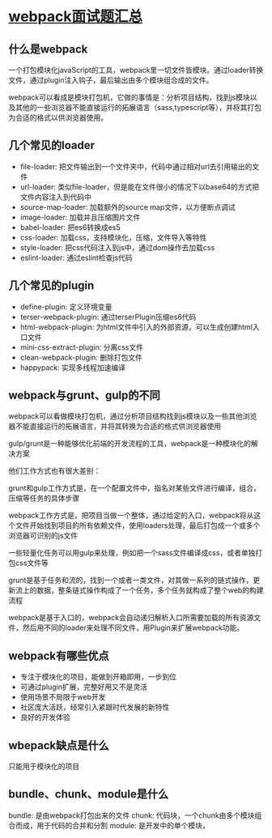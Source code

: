 # [webpack面试题汇总](https://www.jianshu.com/p/bb1e76edc71e)

## 什么是webpack

一个打包模块化javaScript的工具，webpack里一切文件皆模块。通过loader转换文件，通过plugin注入钩子，最后输出由多个模块组合成的文件。

webpack可以看成是模块打包机，它做的事情是：分析项目结构，找到js模块以及其他的一些浏览器不能直接运行的拓展语言（sass,typescript等），并将其打包为合适的格式以供浏览器使用。

## 几个常见的loader

* file-loader: 把文件输出到一个文件夹中，代码中通过相对url去引用输出的文件
* url-loader: 类似file-loader，但是能在文件很小的情况下以base64的方式把文件内容注入到代码中
* source-map-loader: 加载额外的source map文件，以方便断点调试
* image-loader: 加载并且压缩图片文件
* babel-loader: 把es6转换成es5
* css-loader: 加载css，支持模块化，压缩，文件导入等特性
* style-loader: 把css代码注入到js中，通过dom操作去加载css
* eslint-loader: 通过eslint检查js代码

## 几个常见的plugin

* define-plugin: 定义环境变量
* terser-webpack-plugin: 通过terserPlugin压缩es6代码
* html-webpack-plugin: 为html文件中引入的外部资源，可以生成创建html入口文件
* mini-css-extract-plugin: 分离css文件
* clean-webpack-plugin: 删除打包文件
* happypack: 实现多线程加速编译

## webpack与grunt、gulp的不同

webpack可以看做模块打包机，通过分析项目结构找到js模块以及一些其他浏览器不能直接运行的拓展语言，并将其转换为合适的格式供浏览器使用

gulp/grunt是一种能够优化前端的开发流程的工具，webpack是一种模块化的解决方案

他们工作方式也有很大差别：

grunt和gulp工作方式是，在一个配置文件中，指名对某些文件进行编译，组合，压缩等任务的具体步骤

webpack工作方式是，把项目当做一个整体，通过给定的入口，webpack将从这个文件开始找到项目的所有依赖文件，使用loaders处理，最后打包成一个或多个浏览器可识别的js文件

一些轻量化任务可以用gulp来处理，例如把一个sass文件编译成css，或者单独打包css文件等

grunt是基于任务和流的，找到一个或者一类文件，对其做一系列的链式操作，更新流上的数据，整条链式操作构成了一个任务，多个任务就构成了整个web的构建流程

webpack是基于入口的，webpack会自动递归解析入口所需要加载的所有资源文件，然后用不同的loader来处理不同文件，用Plugin来扩展webpack功能。

## webpack有哪些优点

* 专注于模块化的项目，能做到开箱即用，一步到位
* 可通过plugin扩展，完整好用又不是灵活
* 使用场景不局限于web开发
* 社区庞大活跃，经常引入紧跟时代发展的新特性
* 良好的开发体验

## wbepack缺点是什么

只能用于模块化的项目

## bundle、chunk、module是什么

bundle: 是由webpack打包出来的文件
chunk: 代码块，一个chunk由多个模块组合而成，用于代码的合并和分割
module: 是开发中的单个模块，
